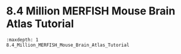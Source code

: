 # 8.4 Million MERFISH Mouse Brain Atlas Tutorial

```{toctree}
:maxdepth: 1
8.4_Million_MERFISH_Mouse_Brain_Atlas_Tutorial
```